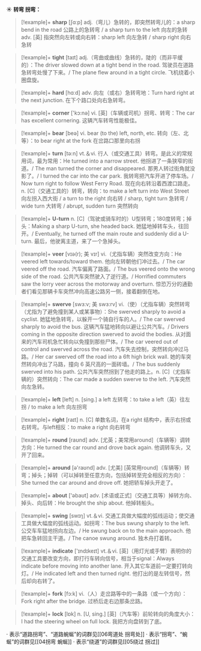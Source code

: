 ☀ <span class="category">**转弯 拐弯：**</span>
>[!example]+ <span class="vocabulary">**sharp**</span> [ʃɑːp] 
> <span class="definition">adj.（弯儿）急转的，即突然转弯儿的：</span>a sharp bend in the road 公路上的急转弯 / a sharp turn to the left 向左的急转 <span class="definition">adv. [英] 指突然向左转或向右转：</span>sharp left 向左急转 / sharp right 向右急转

>[!example]+ <span class="vocabulary">**tight**</span> [taɪt] 
> <span class="definition">adj.（弯曲或曲线）急转的，陡的（而非平缓的）：</span>The driver slowed down at a tight bend in the road. 驾驶员在道路急转弯处慢了下来。/ The plane flew around in a tight circle. 飞机绕着小圈盘旋。

>[!example]+ <span class="vocabulary">**hard**</span> [hɑːd] 
> <span class="definition">adv. 向左（或右）急转弯地：</span>Turn hard right at the next junction. 在下个路口处向右急转弯。

>[!example]+ <span class="vocabulary">**corner**</span> ['kɔ:nə] 
> <span class="definition">vi. [英]（车辆或司机）拐弯、转弯：</span>The car has excellent cornering. 这辆汽车转弯性能极佳。

>[!example]+ <span class="vocabulary">**bear**</span> [beə] 
> <span class="definition">vi. bear (to the) left, north, etc. 转向（左、北等）：</span>to bear right at the fork 在岔路口那里向右拐

>[!example]+ <span class="vocabulary">**turn**</span> [tə:n] 
> <span class="definition">vt.＆vi. 行人（或交通工具）转弯。是此义的常规用词，最为常用：</span>He turned into a narrow street. 他拐进了一条狭窄的街道。/ The man turned the corner and disappeared. 那男人转过街角就没影了。/ I turned the car into the car park. 我转弯把汽车开进了停车场。/ Now turn right to follow West Ferry Road. 现在向右转沿着西渡口路走。<span class="definition">n. [C]（交通工具的）转弯，转向：</span>to make a left turn into West Street 向左拐入西大街 / a turn to the right 向右转 / sharp, tight turn 急转弯 / wide turn 大转弯 / abrupt, sudden turn 突然转向 
                      
>[!example]+ <span class="vocabulary">**U-turn**</span>
> <span class="definition">n. [C]（驾驶或骑车时的）U型转弯；180度转弯；掉头：</span>Making a sharp U-turn, she headed back. 她猛地掉转车头，往回开。/ Eventually, he turned off the main route and suddenly did a U-turn. 最后，他驶离主道，来了一个急掉头。
           
>[!example]+ <span class="vocabulary">**veer**</span> [vɪə(r); 美 vɪr]
> <span class="definition">vi.（尤指车辆）突然改变方向：</span>He veered left towards/toward them. 他向左转朝他们冲过去。/ The car veered off the road. 汽车偏离了路面。/ The bus veered onto the wrong side of the road. 公共汽车突然驶入了逆行道。/ Horrified commuters saw the lorry veer across the motorway and overturn. 惊恐万分的通勤者们看见那辆卡车突然冲向高速公路另一侧，接着翻倒在地。

>[!example]+ <span class="vocabulary">**swerve**</span> [swɜ:v; 美 swɜ:rv]
> <span class="definition">vi.（使）（尤指车辆）突然转弯（尤指为了避免撞到某人或某事物）：</span>She swerved sharply to avoid a cyclist. 她猛地急转弯，以躲开一个骑自行车的人。/ The car swerved sharply to avoid the bus. 这辆汽车猛地转向以避让公共汽车。/ Drivers coming in the opposite direction swerved to avoid the bodies. 从对面来的汽车司机急忙转向以免撞到那些尸体。/ The car veered out of control and swerved across the road. 汽车失去控制，突然转向冲过马路。/ Her car swerved off the road into a 6ft high brick wall. 她的车突然转向冲出了马路，撞向 6 英尺高的一面砖墙。/ The bus suddenly swerved into his path. 公共汽车突然拐到了他走的路上。<span class="definition">n. [C]（尤指车辆的）突然转向：</span>The car made a sudden swerve to the left. 汽车突然向左急转。

>[!example]+ <span class="vocabulary">**left**</span> [left] 
> <span class="definition">n. [sing.] a left 左转弯：</span>to take a left（英）往左拐 / to make a left 向左拐弯

>[!example]+ <span class="vocabulary">**right**</span> [raɪt] 
> <span class="definition">n. [C] 单数名词，在a right 结构中，表示右拐或右转弯。与left相反：</span>to make a right 向右转弯

>[!example]+ <span class="vocabulary">**round**</span> [raʊnd] 
> <span class="definition">adv. [尤英；美常用around]（车辆等）调转方向：</span>He turned the car round and drove back again. 他调转车头，又开了回来。

>[!example]+ <span class="vocabulary">**around**</span> [ə'raʊnd] 
> <span class="definition">adv. [尤美] [英常用round]（车辆等）转弯；掉头；掉转（可以掉转至任意方向，包括掉转至完全相反的方向）：</span>She turned the car around and drove off. 她把轿车掉头开走了。

>[!example]+ <span class="vocabulary">**about**</span> ['əbaʊt] 
> <span class="definition">adv. [术语或正式]（交通工具等）掉转方向、掉头、向后转：</span>He brought the ship about. 他掉转船头。

>[!example]+ <span class="vocabulary">**swing**</span> [swɪŋ] 
> <span class="definition">vt.＆vi. 交通工具做大幅度的弧线运动；使交通工具做大幅度的弧线运动。如拐弯：</span>The bus swung sharply to the left. 公交车车猛地拐向左边。/ He swung back on to the main approach. 他把车急转回主干道。/ The canoe swung around. 独木舟打着转。

>[!example]+ <span class="vocabulary">**indicate**</span> ['ɪndɪkeɪt] 
> <span class="definition">vt.＆vi. [英]（用灯光或手臂）表明你的交通工具要改变方向，即打行车转向信号，相当于signal：</span>Always indicate before moving into another lane. 开入其它车道前一定要打转向灯。/ He indicated left and then turned right. 他打出的是左转信号，然后却向右转了。

>[!example]+ <span class="vocabulary">**fork**</span> [fɔ:k] 
> <span class="definition">vi.（人）走岔路等中的一条路（或一个方向）：</span>Fork right after the bridge. 过桥后走右边那条岔路。

>[!example]+ <span class="vocabulary">**lock**</span> [lɒk] 
> <span class="definition">n. [U, sing.] [英]（汽车等）前轮转向的角度大小：</span>I had the steering wheel on full lock. 我把方向盘转到了底。

· 表示“道路拐弯”、“道路蜿蜒”的词群见[[06弯道处 拐弯处]]
· 表示“拐弯”、“蜿蜒”的词群见[[04拐弯 蜿蜒]]
· 表示“绕道”的词群见[[05绕过 拐过]]